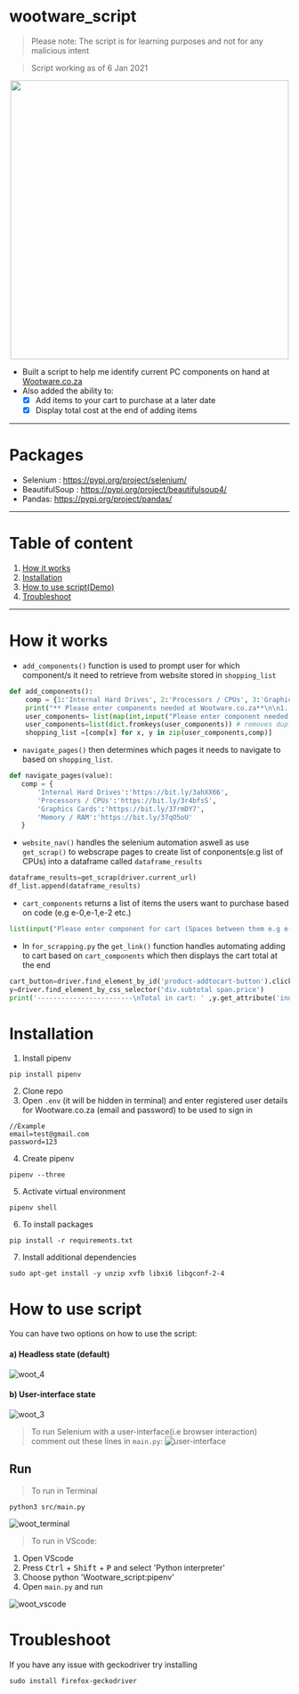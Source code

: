 
# wootware_script
> Please note: The script is for learning purposes and not for any malicious intent

> Script working as of 6 Jan 2021



<p align="center">
 <img width="500" src=https://user-images.githubusercontent.com/50704452/103077826-3be4c400-45d9-11eb-8883-1c94ca26a649.png>
</p>

 - Built a script to help me identify current PC components on hand at [Wootware.co.za](https://www.wootware.co.za/)
 - Also added the ability to:
     - [x] Add items to your cart to purchase at a later date
     - [x] Display total cost at the end of adding items
----
# Packages

- Selenium :      https://pypi.org/project/selenium/
- BeautifulSoup : https://pypi.org/project/beautifulsoup4/
- Pandas:         https://pypi.org/project/pandas/
----
 # Table of content
 1. [How it works](#how-it-works)
 2. [Installation](#installation)
 3. [How to use script(Demo)](#how-to-use-script)
 4. [Troubleshoot](#Troubleshoot)
----

 # How it works
 - `add_components()` function is used to prompt user for which component/s it need to retrieve from website stored in `shopping_list`
```python
def add_components():
    comp = {1:'Internal Hard Drives', 2:'Processors / CPUs', 3:'Graphics Cards', 4:'Memory / RAM'}
    print("** Please enter components needed at Wootware.co.za**\n\n1. Internal Hard Drives\n2. Processors / CPUs\n3. Graphics Cards\n4. Memory / RAM\n")
    user_components= list(map(int,input("Please enter component needed (Spaces between them e.g 1 2 3 ) : ").split())) 
    user_components=list(dict.fromkeys(user_components)) # removes duplicates
    shopping_list =[comp[x] for x, y in zip(user_components,comp)]
```
 - `navigate_pages()` then determines which pages it needs to navigate to based on `shopping_list`. 
 ```python
 def navigate_pages(value):
    comp = {
        'Internal Hard Drives':'https://bit.ly/3ahXX66', 
        'Processors / CPUs':'https://bit.ly/3r4bfsS',
        'Graphics Cards':'https://bit.ly/37rmDY7', 
        'Memory / RAM':'https://bit.ly/37qO5oU'
    }
 ```
 - `website_nav()` handles the selenium automation aswell as use `get_scrap()` to webscrape pages to create list of conponents(e.g list of CPUs) into a dataframe called `dataframe_results`
 ```python
dataframe_results=get_scrap(driver.current_url)
df_list.append(dataframe_results)  
 ```
 - `cart_components` returns a list of items the users want to purchase based on code (e.g e-0,e-1,e-2 etc.)
 ```python
 list(input("Please enter component for cart (Spaces between them e.g e-1 e12 e-33 ) : ").split())
 ```
 - In `for_scrapping.py` the `get_link()` function handles automating adding to cart based on `cart_components` which then displays the cart total at the end
 ```python
 cart_button=driver.find_element_by_id('product-addtocart-button').click()
 y=driver.find_element_by_css_selector('div.subtotal span.price')
 print('------------------------\nTotal in cart: ' ,y.get_attribute('innerHTML'),'\n------------------------\nBye!')  
 ```
 

 # Installation
 1. Install pipenv
 ```
 pip install pipenv
 ```
 2. Clone repo
 3. Open `.env` (it will be hidden in terminal) and enter registered user details for Wootware.co.za (email and password) to be used to sign in
```
//Example
email=test@gmail.com
password=123
```
 4. Create pipenv
 ```
 pipenv --three
 ```
 5. Activate virtual environment
 ```
 pipenv shell
 ```
 6. To install packages
``` 
pip install -r requirements.txt
```
7. Install additional dependencies
```
sudo apt-get install -y unzip xvfb libxi6 libgconf-2-4
```
 # How to use script
 You can have two options on how to use the script:
 #### a) Headless state (default)
 ![woot_4](https://user-images.githubusercontent.com/50704452/103755751-fbdd0280-5016-11eb-94e8-2f56953eae63.gif)
 
 
 #### b) User-interface state
  ![woot_3](https://user-images.githubusercontent.com/50704452/103754324-e1a22500-5014-11eb-9538-4d014386df21.gif)
 > To run Selenium with a user-interface(i.e browser interaction) comment out these lines in `main.py`:
 ![user-interface](https://user-images.githubusercontent.com/50704452/103752538-7eaf8e80-5012-11eb-9cc6-6fce6870e7b5.png)
 
 ## Run
 > To run in Terminal
 ```
python3 src/main.py
 ```
 ![woot_terminal](https://user-images.githubusercontent.com/50704452/103770580-ebd11d00-502e-11eb-9ee1-bb09559df46b.gif)
 
 
 > To run in VScode:
 1. Open VScode 
 2. Press <kbd>Ctrl</kbd> + <kbd>Shift</kbd> + <kbd>P</kbd> and select 'Python interpreter'
 3. Choose python 'Wootware_script:pipenv'
 4. Open `main.py` and run
 
 
 ![woot_vscode](https://user-images.githubusercontent.com/50704452/103777087-0d370680-5039-11eb-96c8-d606da7adb99.gif)

#  Troubleshoot
If you have any issue with geckodriver try installing 
```
sudo install firefox-geckodriver
```

